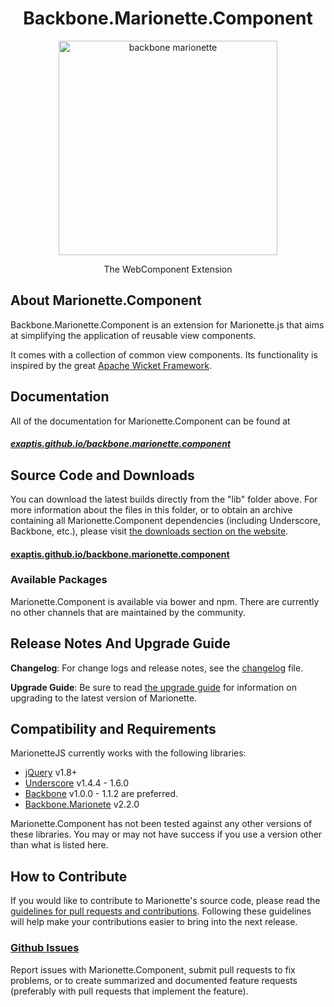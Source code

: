 <h1 align="center">Backbone.Marionette.Component</h1>
<p align="center">
  <img title="backbone marionette" src='http://exaptis.github.io/backbone.marionette.component/images/logo.svg' width="350" height="343"/>
</p>
<p align="center">The WebComponent Extension</p>

## About Marionette.Component

Backbone.Marionette.Component is an extension for Marionette.js that
aims at simplifying the application of reusable view components.

It comes with a collection of common view components. Its functionality is inspired by the great [Apache Wicket Framework](https://wicket.apache.org/).

## Documentation

All of the documentation for Marionette.Component can be found at

##### [exaptis.github.io/backbone.marionette.component](http://exaptis.github.io/backbone.marionette.component)

## Source Code and Downloads

You can download the latest builds directly from the "lib" folder above.
For more information about the files in this folder, or to obtain an archive
containing all Marionette.Component dependencies (including Underscore, Backbone, etc.),
please visit [the downloads section on the website](http://exaptis.github.io/backbone.marionette.component).

#### [exaptis.github.io/backbone.marionette.component](http://exaptis.github.io/backbone.marionette.component)

### Available Packages

Marionette.Component is available via bower and npm. There are currently no other channels that are maintained by the community.

## Release Notes And Upgrade Guide

**Changelog**: For change logs and release notes, see the
[changelog](changelog.md) file.

**Upgrade Guide**: Be sure to read [the upgrade guide](upgradeGuide.md)
for information on upgrading to the latest version of Marionette.

## Compatibility and Requirements

MarionetteJS currently works with the following libraries:

* [jQuery](http://jquery.com) v1.8+
* [Underscore](http://underscorejs.org) v1.4.4 - 1.6.0
* [Backbone](http://backbonejs.org) v1.0.0 - 1.1.2 are preferred.
* [Backbone.Marionete](https://github.com/marionettejs/backbone.marionette) v2.2.0

Marionette.Component has not been tested against any other versions of these
libraries. You may or may not have success if you use a version other
than what is listed here.

## How to Contribute

If you would like to contribute to Marionette's source code, please read
the [guidelines for pull requests and contributions](CONTRIBUTING.md).
Following these guidelines will help make your contributions easier to
bring into the next release.

### [Github Issues](//github.com/exaptis/backbone.marionette.component/issues)

Report issues with Marionette.Component, submit pull requests to fix problems, or to
create summarized and documented feature requests (preferably with pull
requests that implement the feature).

